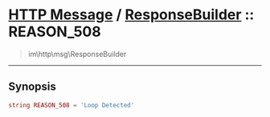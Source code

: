 # [HTTP Message](http.md) / [ResponseBuilder](http-ResponseBuilder.md) :: REASON_508
 > im\http\msg\ResponseBuilder
____

## Synopsis
```php
string REASON_508 = 'Loop Detected'
```
